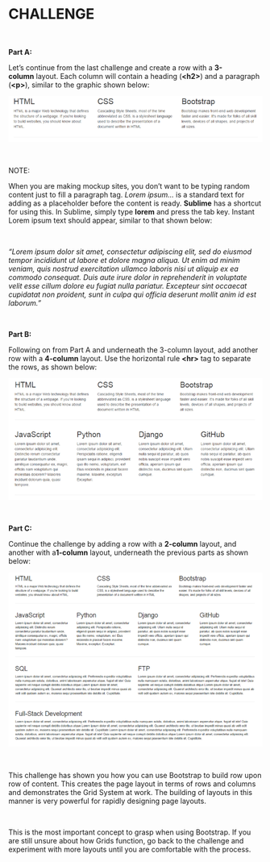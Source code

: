 CHALLENGE
=========

 

**Part A:**

Let’s continue from the last challenge and create a row with
a **3-column** layout. Each column will contain a heading (**\<h2\>**) and a
paragraph (**\<p\>**), similar to the graphic shown below:

![](img/img1.png)

 

NOTE:

When you are making mockup sites, you don’t want to be typing random content
just to fill a paragraph tag. *Lorem ipsum…* is a standard text for adding as a
placeholder before the content is ready. **Sublime** has a shortcut for using
this. In Sublime, simply type **lorem** and press the tab key. Instant Lorem
ipsum text should appear, similar to that shown below:

 

*“Lorem ipsum dolor sit amet, consectetur adipiscing elit, sed do eiusmod tempor
incididunt ut labore et dolore magna aliqua. Ut enim ad minim veniam, quis
nostrud exercitation ullamco laboris nisi ut aliquip ex ea commodo consequat.
Duis aute irure dolor in reprehenderit in voluptate velit esse cillum dolore eu
fugiat nulla pariatur. Excepteur sint occaecat cupidatat non proident, sunt in
culpa qui officia deserunt mollit anim id est laborum.”*

 

**Part B:**

Following on from Part A and underneath the 3-column layout, add another row
with a **4-column** layout. Use the horizontal rule **\<hr\>** tag to separate
the rows, as shown below:

![](img/img2.png)

 

**Part C:**

Continue the challenge by adding a row with a **2-column** layout, and another
with a**1-column** layout, underneath the previous parts as shown below:

![](img/img3.png)

 

This challenge has shown you how you can use Bootstrap to build row upon row of
content. This creates the page layout in terms of rows and columns and
demonstrates the Grid System at work. The building of layouts in this manner is
very powerful for rapidly designing page layouts.

 

This is the most important concept to grasp when using Bootstrap. If you are
still unsure about how Grids function, go back to the challenge and experiment
with more layouts until you are comfortable with the process.

